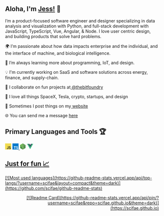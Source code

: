 ## Aloha, I'm <a href="https://www.jessicajane.org"> Jess!</a> :pineapple:

I’m a product-focused software engineer and designer specializing in data analysis and visualization with Python, and full-stack development with JavaScript, TypeScript, Vue, Angular, & Node. I love user centric design, and building products that solve hard problems.

:earth_africa: I’m passionate about how data impacts enterprise and the individual, and the interface of machine, and biological intelligence.

:hatched_chick: I’m always learning more about programming, IoT, and design.

:bulb: I'm currently working on SaaS and software solutions across energy, finance, and supply-chain.

:briefcase: I collaborate on fun projects at<a href="https://www.thebitfoundry.net"> @thebitfoundry</a>

:rocket: I love all things SpaceX, Tesla, crypto, startups, and design

:art: Sometimes I post things on my<a href="https://www.jessicajane.org"> website</a>

:globe_with_meridians: You can send me a message <a href="https://jessicajane.org/contact/"> here</a>

## Primary Languages and Tools :trophy:

<p><img height="20" src="https://raw.githubusercontent.com/SciFae/image-data/master/javascript.png" style="max-width:100%;">
<a target="_blank" rel="noopener noreferrer" href="https://raw.githubusercontent.com/github/explore/80688e429a7d4ef2fca1e82350fe8e3517d3494d/topics/typescript/typescript.png"> <img height="20" src="https://raw.githubusercontent.com/SciFae/image-data/master/typescript.png" style="max-width:100%;"></a><a target="_blank" rel="noopener noreferrer" href="https://raw.githubusercontent.com/github/explore/80688e429a7d4ef2fca1e82350fe8e3517d3494d/topics/nodejs/nodejs.png"> <img height="20" src="https://raw.githubusercontent.com/SciFae/image-data/master/nodejs.png" style="max-width:100%;"></a> <img height="20" src="https://raw.githubusercontent.com/SciFae/image-data/master/vue.png" style="max-width:100%;"></a><a target="_blank" rel="noopener noreferrer" href="https://raw.githubusercontent.com/SciFae/image-data/master/vue.png"></p>

## Just for fun :chart_with_upwards_trend:

<!-- [![Jess's GitHub stats](https://github-readme-stats.vercel.app/api?username=scifae)](https://github.com/scifae/github-readme-stats) -->
<p align="left"> 
 [![Most used languages](https://github-readme-stats.vercel.app/api/top-langs/?username=scifae&layout=compact&theme=dark)](https://github.com/scifae/github-readme-stats)
</p> 
<p align="right">
  [![Readme Card](https://github-readme-stats.vercel.app/api/pin/?username=scifae&repo=scifae.github.io&theme=dark)](https://scifae.github.io)
</p>
